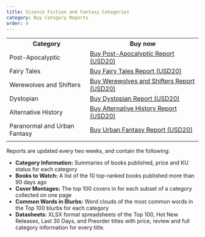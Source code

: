 ```yaml
---
title: Science Fiction and Fantasy Categories
category: Buy Category Reports
order: 4
---
```


<table>
  <tr>
    <th>Category</th>
    <th>Buy now</th>
  </tr>
  <tr>
    <td>Post-Apocalyptic</td>
    <td>
<a class="btn btn--m btn--gray" href="https://gum.co/6361471011" target="_blank" data-gumroad-single-product="true">Buy Post-Apocalyptic Report (USD20)</a></td>
  </tr>
  <tr>
    <td>Fairy Tales</td>
    <td>
<a class="btn btn--m btn--gray" href="https://gum.co/7588857011" target="_blank" data-gumroad-single-product="true">Buy Fairy Tales Report (USD20)</a></td>
  </tr>
  <tr>
    <td>Werewolves and Shifters</td>
    <td>
<a class="btn btn--m btn--gray" href="https://gum.co/6401742011" target="_blank" data-gumroad-single-product="true">Buy Werewolves and Shifters Report (USD20)</a></td>
  </tr>
  <tr>
    <td>Dystopian</td>
    <td>
<a class="btn btn--m btn--gray" href="https://gum.co/6361470011" target="_blank" data-gumroad-single-product="true">Buy Dystopian Report (USD20)</a></td>
  </tr>
  <tr>
      <td>Alternative History</td>
      <td>
  <a class="btn btn--m btn--gray" href="https://gum.co/6157855011" target="_blank" data-gumroad-single-product="true">Buy Alternative History Report (USD20)</a></td>
  </tr>
  <tr>
      <td>Paranormal and Urban Fantasy</td>
      <td>
    <a class="btn btn--m btn--gray" href="https://gum.co/7006662011" target="_blank" data-gumroad-single-product="true">Buy Urban Fantasy Report (USD20)</a></td>
  </tr>
  <tr>
    <td></td>
    <td></td>
  </tr>
</table>

Reports are updated every two weeks, and contain the following:

- **Category Information:** Summaries of books published, price and KU status for each category
- **Books to Watch:** A list of the 10 top-ranked books published more than 90 days ago
- **Cover Montages:** The top 100 covers in for each subset of a category collected on one page
- **Common Words in Blurbs:** Word clouds of the most common words in the Top 100 blurbs for each category
- **Datasheets:** XLSX format spreadsheets of the Top 100, Hot New Releases, Last 30 Days, and Preorder titles with price, review and full category information for every title.